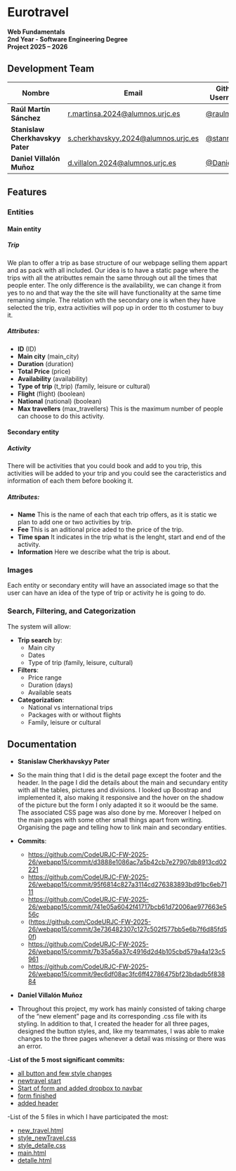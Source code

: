 # Eurotravel
**Web Fundamentals**  
**2nd Year - Software Engineering Degree**  
**Project 2025 – 2026**


##  Development Team
| Nombre                           | Email                                          | Github Username                         |
|----------------------------------|------------------------------------------------|-----------------------------------------|
| **Raúl Martín Sánchez**          | [r.martinsa.2024@alumnos.urjc.es](mailto:r.martinsa.2024@alumnos.urjc.es) | [@raulmrtnsa](https://github.com/raulmrtnsa) |
| **Stanislaw Cherkhavskyy Pater** | [s.cherkhavskyy.2024@alumnos.urjc.es](mailto:s.cherkhavskyy.2024@alumnos.urjc.es) | [@stann15](https://github.com/stann15)   |
| **Daniel Villalón Muñoz**        | [d.villalon.2024@alumnos.urjc.es](mailto:d.villalon.2024@alumnos.urjc.es)   | [@DanielVM6](https://github.com/DanielVM6) |

## Features 

### Entities
  
#### Main entity

##### Trip 
We plan to offer a trip as base structure of our webpage selling them appart and as pack with all included. Our idea is to have a static page where the trips with all the atributtes remain the same through out all the times that people enter. The only difference is the availability, we can change it from yes to no and that way the the site will have functionality at the same time remaning simple. The relation wth the secondary one is when they have selected the trip, extra activities will pop up in order tto th costumer to buy it.

##### Attributes:
- **ID** (ID)
- **Main city**  (main_city)
- **Duration** (duration)  
- **Total Price** (price)   
- **Availability** (availability)
- **Type of trip** (t_trip) (family, leisure or cultural) 
- **Flight** (flight) (boolean)
- **National** (national) (boolean)
- **Max travellers** (max_travellers) This is the maximum number of people can choose to do this activity.
  
#### Secondary entity

##### Activity
There will be activities that you could book and add to you trip, this activities will be added to your trip and you could see the caracteristics and information of each them before booking it.

##### Attributes:
- **Name** This is the name of each that each trip offers, as it is static we plan to add one or two activities by trip. 
- **Fee** This is an aditional price aded to the price of the trip.  
- **Time span**  It indicates in the trip what is the lenght, start and end of the activity. 
- **Information** Here we describe what the trip is about.
  
### Images
Each entity or secondary entity will have an associated image so that the user can have an idea of ​​the type of trip or activity he is going to do.

### Search, Filtering, and Categorization

The system will allow:

- **Trip search** by:
  - Main city
  - Dates
  - Type of trip (family, leisure, cultural)
- **Filters**:
  - Price range
  - Duration (days)
  - Available seats
- **Categorization**:
  - National vs international trips  
  - Packages with or without flights  
  - Family, leisure or cultural

## Documentation
- **Stanislaw Cherkhavskyy Pater**
- So the main thing that I did is the detail page except the footer and the header. In the page I did the details about the main and secundary entity with all the tables, pictures and divisions. I looked up Boostrap and implemented it, also making it responsive and the hover on the shadow of the picture but the form I only adapted it so it woould be the same. The associated CSS page was also done by me. Moreover I helped on the main pages with some other small things apart from writing. Organising the page and telling how to link main and secondary entities.

- **Commits**:
  - https://github.com/CodeURJC-FW-2025-26/webapp15/commit/d3888e1086ac7a5b42cb7e27907db8913cd02221
  - https://github.com/CodeURJC-FW-2025-26/webapp15/commit/95f6814c827a3114cd276383893bd91bc6eb7111
  - https://github.com/CodeURJC-FW-2025-26/webapp15/commit/741e05a6042f41717bcb61d72006ae977663e556ç
  - (https://github.com/CodeURJC-FW-2025-26/webapp15/commit/3e736482307c127c502f577bb5e6b7f6d85fd50f) 
  - https://github.com/CodeURJC-FW-2025-26/webapp15/commit/7b35a56a37c4916d2d4b105cbd579a4a123c5961
  - https://github.com/CodeURJC-FW-2025-26/webapp15/commit/9ec6df08ac3fc6ff42786475bf23bdadb5f83884


- **Daniel Villalón Muñoz**
- Throughout this project, my work has mainly consisted of taking charge of the “new element” page and its corresponding .css file with its styling.
In addition to that, I created the header for all three pages, designed the button styles, and, like my teammates, I was able to make changes to the three pages whenever a detail was missing or there was an error.

-**List of the 5 most significant commits:**
  - [all button and few style changes](https://github.com/CodeURJC-FW-2025-26/webapp15/commit/a0739c97bd9f8516bc626075517cdbd33a731894)
  - [newtravel start](https://github.com/CodeURJC-FW-2025-26/webapp15/commit/8e2102fe87071ec4442fad5a2e6f3882ba4940e0)
  - [Start of form and added dropbox to navbar](https://github.com/CodeURJC-FW-2025-26/webapp15/commit/6a3237a535c8bbd5863804825396eb8c5fe7a949)
  - [form finished](https://github.com/CodeURJC-FW-2025-26/webapp15/commit/6f0c37a7661bfc8cd89eefe55fb7380954457f26)
  - [added header](https://github.com/CodeURJC-FW-2025-26/webapp15/commit/de7d013f369011bbf81598a102a67e9b2a77c8e7)

-List of the 5 files in which I have participated the most:
 - [new_travel.html](new_travel.html)
 - [style_newTravel.css](style_newTravel.css)
 - [style_detalle.css](style_detalle.css)
 - [main.html](main.html)
 - [detalle.html](detalle.html)